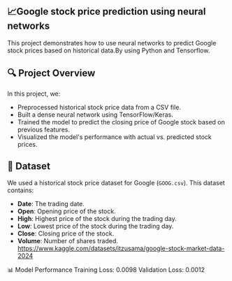 ## **📈Google stock price prediction using neural networks**

This project demonstrates how to use neural networks to predict Google stock prices based on historical data.By using Python and Tensorflow.

## 🔍 **Project Overview**
In this project, we:
- Preprocessed historical stock price data from a CSV file.
- Built a dense neural network using TensorFlow/Keras.
- Trained the model to predict the closing price of Google stock based on previous features.
- Visualized the model's performance with actual vs. predicted stock prices.

## 📂 **Dataset**

We used a historical stock price dataset for Google (`GOOG.csv`). This dataset contains:
- **Date**: The trading date.
- **Open**: Opening price of the stock.
- **High**: Highest price of the stock during the trading day.
- **Low**: Lowest price of the stock during the trading day.
- **Close**: Closing price of the stock.
- **Volume**: Number of shares traded.
https://www.kaggle.com/datasets/itzusama/google-stock-market-data-2024

📊 Model Performance
Training Loss: 0.0098
Validation Loss: 0.0012
